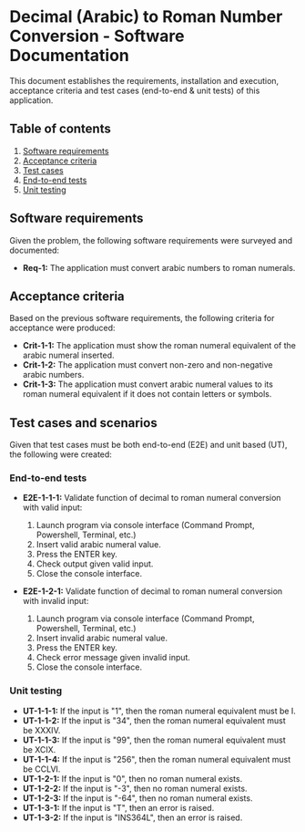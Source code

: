 # Decimal (Arabic) to Roman Number Conversion - Software Documentation
This document establishes the requirements, installation and execution, acceptance criteria and test cases (end-to-end & unit tests) of this application.

## Table of contents
1. [Software requirements](#software-requirements)
2. [Acceptance criteria](#acceptance-criteria)
3. [Test cases](#test-cases)
  1. [End-to-end tests](#end-to-end-tests)
  2. [Unit testing](#unit-testing)

## Software requirements
Given the problem, the following software requirements were surveyed and documented:

- **Req-1:** The application must convert arabic numbers to roman numerals.

## Acceptance criteria
Based on the previous software requirements, the following criteria for acceptance were produced:

- **Crit-1-1:** The application must show the roman numeral equivalent of the arabic numeral inserted.
- **Crit-1-2:** The application must convert non-zero and non-negative arabic numbers.
- **Crit-1-3:** The application must convert arabic numeral values to its roman numeral equivalent if it does not contain letters or symbols.

## Test cases and scenarios
Given that test cases must be both end-to-end (E2E) and unit based (UT), the following were created: 

### End-to-end tests
- **E2E-1-1-1:** Validate function of decimal to roman numeral conversion with valid input:
  1. Launch program via console interface (Command Prompt, Powershell, Terminal, etc.)
  2. Insert valid arabic numeral value.
  3. Press the ENTER key.
  4. Check output given valid input.
  5. Close the console interface.

- **E2E-1-2-1:** Validate function of decimal to roman numeral conversion with invalid input:
  1. Launch program via console interface (Command Prompt, Powershell, Terminal, etc.)
  2. Insert invalid arabic numeral value.
  3. Press the ENTER key.
  4. Check error message given invalid input.
  5. Close the console interface.

### Unit testing
- **UT-1-1-1:** If the input is "1", then the roman numeral equivalent must be I.
- **UT-1-1-2:** If the input is "34", then the roman numeral equivalent must be XXXIV.
- **UT-1-1-3:** If the input is "99", then the roman numeral equivalent must be XCIX.
- **UT-1-1-4:** If the input is "256", then the roman numeral equivalent must be CCLVI.
- **UT-1-2-1:** If the input is "0", then no roman numeral exists.
- **UT-1-2-2:** If the input is "-3", then no roman numeral exists.
- **UT-1-2-3:** If the input is "-64", then no roman numeral exists.
- **UT-1-3-1:** If the input is "T", then an error is raised.
- **UT-1-3-2:** If the input is "INS364L", then an error is raised.
